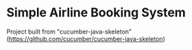 # Simple Airline Booking System

Project built from "cucumber-java-skeleton" (https://github.com/cucumber/cucumber-java-skeleton)